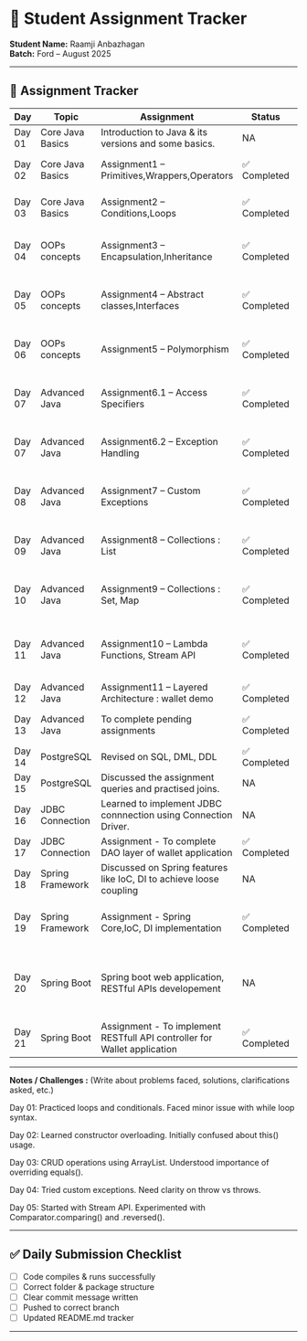 # 📘 Student Assignment Tracker  

**Student Name:** Raamji Anbazhagan <br>
**Batch:** Ford – August 2025  

---

## 📅 Assignment Tracker  

| Day   | Topic                | Assignment                         | Status    | Reference Message                         |
|-------|----------------------|-----------------------------------------|--------------|------------------------------------------------------|
| Day 01 | Core Java Basics     | Introduction to Java & its versions and some basics.      | NA   | NA             |
| Day 02 | Core Java Basics     | Assignment1 – Primitives,Wrappers,Operators       | ✅ Completed    | Implemented in [Assignment1.java](Assignments/Assignment1.java) and called in [Driver.java](Assignments/Driver.java)              |
| Day 03 | Core Java Basics         | Assignment2 – Conditions,Loops         | ✅ Completed    | Implemented in [Assignment2Part2.java](Assignments/Assignment1.java) and called in [Driver.java](Assignments/Driver.java)       |
| Day 04 | OOPs concepts          | Assignment3 – Encapsulation,Inheritance       | ✅ Completed | Implemented in [Assignments/assignment3](./Assignments/assignment3/) folder and called in [assignment3/Driver.java](Assignments/assignment3/Driver.java)         |
| Day 05 | OOPs concepts    | Assignment4 – Abstract classes,Interfaces  | ✅ Completed    | Implemented in [Assignments/assignment4](./Assignments/assignment4/) folder and called in [assignment4/Driver.java](Assignments/assignment4/Driver.java)     |
| Day 06 | OOPs concepts    | Assignment5 – Polymorphism   | ✅ Completed   | Implemented in [Assignments/assignment5](./Assignments/assignment5/) folder and called in [assignment5/Driver.java](Assignments/assignment5/Driver.java)               |
| Day 07 | Advanced Java    | Assignment6.1 – Access Specifiers | ✅ Completed   | Implemented in [Assignments/assignment6_1](./Assignments/assignment6_1/) folder and called in [assignment6_1/Driver.java](Assignments/assignment6_1/Driver.java)               |
| Day 07 | Advanced Java    | Assignment6.2 – Exception Handling  | ✅ Completed   | Implemented in [Assignments/assignment6_2](./Assignments/assignment6_2/) folder and called in [assignment6_2/Driver.java](Assignments/assignment6_2/Driver.java)               |
| Day 08 | Advanced Java   | Assignment7 – Custom Exceptions   | ✅ Completed   | Implemented in [Assignments/assignment7](./Assignments/assignment7/) folder and called in [assignment7/Driver.java](Assignments/assignment7/Driver.java)               |
| Day 09 | Advanced Java    | Assignment8 – Collections : List  | ✅ Completed   | Implemented in [Assignments/assignment8](./Assignments/assignment8/) folder and called in [assignment8/Driver.java](Assignments/assignment8/Driver.java)               |
| Day 10 | Advanced Java    | Assignment9 – Collections : Set, Map  | ✅ Completed   | Implemented in [Assignments/assignment9](./Assignments/assignment9/) folder and called in [assignment9/Driver.java](Assignments/assignment9/Driver.java)               |
| Day 11 | Advanced Java    | Assignment10 – Lambda Functions, Stream API   | ✅ Completed   | Implemented Lambda  functions  in [LambdaDriver.java](Assignments/assignment10/LambdaDriver.java) and Stream API in [StreamDriver.java](Assignments/assignment10/StreamDriver.java)           |
| Day 12 | Advanced Java    | Assignment11 –  Layered Architecture : wallet demo  | ✅ Completed   | Implemented using Map in   [WalletServiceImpl.java](./Assignments/WalletServiceImpl.java)        |
| Day 13 | Advanced Java    | To complete pending assignments   | ✅ Completed   | Discussed the layered architecture with wallet demo      |
| Day 14 | PostgreSQL       | Revised on SQL, DML, DDL   |     ✅ Completed   | SQL queries in [PostgreSQL.txt](./Assignment/PostgreSQL.txt)    |
| Day 15 | PostgreSQL    | Discussed the assignment queries and practised joins.   | NA |  NA|
| Day 16 | JDBC Connection   | Learned to implement JDBC connnection using Connection Driver.   |  NA |   Created sample tables and practised CRUD operations through JDBC   |
| Day 17 | JDBC Connection   |Assignment  - To complete DAO layer of wallet application   |  ✅ Completed  | Implemented in [wallet/WalletDAOImpl.java](./Assignments/wallet/WalletDAOImpl.java)   |
| Day 18 | Spring Framework    | Discussed on Spring features like IoC, DI to achieve loose coupling   |   NA |   Practiced IoC like XML, Java, Annotaion  and DI like field level, constructor level |
| Day 19 | Spring Framework    | Assignment - Spring Core,IoC, DI implementation | ✅ Completed  |  Implemented in [Assignments/food_delivery](./Assignments/food_delivery/) folder and controlled in [MainApp.java](./Assignments/food_delivery/MainApp.java)  |
| Day 20 |  Spring Boot   |  Spring boot web application, RESTful APIs developement  |  NA  |  Discussed on servlets, HTTP requests, and the MVC architecture, upgrading Standalone Application to Web Application with Layered  Architecture |
| Day 21 |  Spring Boot   |  Assignment - To implement RESTfull API controller for Wallet application |  ✅ Completed   |  Implemented in [wallet/WalletController.java](./Assignments/wallet/WalletController.java)  |




---

**Notes / Challenges :** (Write about problems faced, solutions, clarifications asked, etc.)

Day 01: Practiced loops and conditionals. Faced minor issue with while loop syntax.

Day 02: Learned constructor overloading. Initially confused about this() usage.

Day 03: CRUD operations using ArrayList. Understood importance of overriding equals().

Day 04: Tried custom exceptions. Need clarity on throw vs throws.

Day 05: Started with Stream API. Experimented with Comparator.comparing() and .reversed().


---

## ✅ Daily Submission Checklist  

- [ ] Code compiles & runs successfully  
- [ ] Correct folder & package structure  
- [ ] Clear commit message written  
- [ ] Pushed to correct branch  
- [ ] Updated README.md tracker  

---
